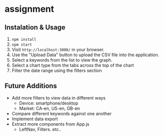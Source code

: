 # assignment


## Instalation & Usage

1. `npm install`
1. `npm start`
1. Visit `http://localhost:3000/` in your browser.
1. Use the "Upload Data" button to upload the CSV file into the application.
1. Select a keywords from the list to view the graph.
1. Select a chart type from the tabs across the top of the chart
1. Filter the date range using the filters section

## Future Additions

* Add more filters to view data in different ways
  * Device: smartphone/desktop
  * Market: CA-en, US-en, GB-en
* Compare different keywords against one another
* Implement data export
* Extract more components from App.js
  * LeftNav, Filters. etc..
